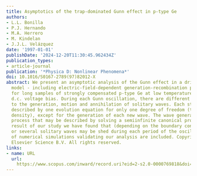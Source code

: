 ```yaml
---
title: Asymptotics of the trap-dominated Gunn effect in p-type Ge
authors:
- L.L. Bonilla
- P.J. Hernando
- M.A. Herrero
- M. Kindelan
- J.J.L. Velázquez
date: '1997-01-01'
publishDate: '2024-12-20T11:30:45.962434Z'
publication_types:
- article-journal
publication: '*Physica D: Nonlinear Phenomena*'
doi: 10.1016/S0167-2789(97)82012-X
abstract: We present an asymptotic analysis of the Gunn effect in a drift-diffusion
  model - including electric-field-dependent generation-recombination processes -
  for long samples of strongly compensated p-type Ge at low temperature and under
  d.c. voltage bias. During each Gunn oscillation, there are different stages corresponding
  to the generation, motion and annihilation of solitary waves. Each stage may be
  described by one evolution equation for only one degree of freedom (the current
  density), except for the generation of each new wave. The wave generation is a faster
  process that may be described by solving a semiinfinite canonical problem. As a
  result of our study we have found that (depending on the boundary condition) one
  or several solitary waves may be shed during each period of the oscillation. Examples
  of numerical simulations validating our analysis are included. Copyright © 1997
  Elsevier Science B.V. All rights reserved.
links:
- name: URL
  url: 
    https://www.scopus.com/inward/record.uri?eid=2-s2.0-0000769818&doi=10.1016%2fS0167-2789%2897%2982012-X&partnerID=40&md5=e45fbfadd10aa30aac0b882f38d3020f
---
```

